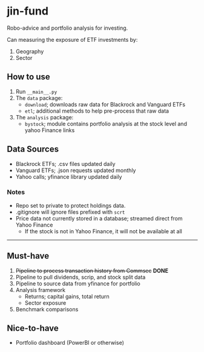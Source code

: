# jin-fund

Robo-advice and portfolio analysis for investing.

Can measuring the exposure of ETF investments by:

1. Geography
2. Sector

## How to use

1. Run `__main__.py`
2. The `data` package:
    - `download`; downloads raw data for Blackrock and Vanguard ETFs
    - `etl`; additional methods to help pre-process that raw data
3. The `analysis` package:
    - `bystock`; module contains portfolio analysis at the stock level and yahoo Finance links

## Data Sources

- Blackrock ETFs; .csv files updated daily
- Vanguard ETFs; .json requests updated monthly
- Yahoo calls; yfinance library updated daily

### Notes

- Repo set to private to protect holdings data.
- .gitignore will ignore files prefixed with `scrt`
- Price data not currently stored in a database; streamed direct from Yahoo Finance
  - If the stock is not in Yahoo Finance, it will not be available at all

---

## Must-have

1. ~~Pipeline to process transaction history from Commsec~~ **DONE**
2. Pipeline to pull dividends, scrip, and stock split data
3. Pipeline to source data from yfinance for portfolio
4. Analysis framework
    - Returns; capital gains, total return
    - Sector exposure
5. Benchmark comparisons

## Nice-to-have

- Portfolio dashboard (PowerBI or otherwise)
